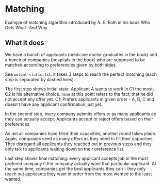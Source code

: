 # Matching

Example of matching algorithm introduced by A. E. Roth in his book Who Gets What‑‑And Why.

## What it does

We have a bunch of applicants (medicine doctor graduates in the book) and a bunch of companies (hospitals in the book) who are supposed to be matched according to preferencies given by both sides.

See ```output-static.txt```: it takes 3 steps to reach the perfect matching (each step is separated by dashed lines).

The first step shows initial state: Applicant A wants to work in C1 the most, C2 is his alternative choice. ```none``` at this point refers to the fact, that he did not accept any offer yet. C1: Prefers applicants in given order - A, B, C and doesn't have any applicant confirmation just yet.

In the second step, every company submits offers to as many applicants as they can actually accept. Applicants accept or reject offers based on their preferences.

As not all companies have filled their capacities, another round takes place. Again, companies send as many offers as they need to fill their capacities. They disregard all applicants they reached out in previous steps and they only talk to applicants waiting down on their preference list.     

Last step shows final matching: every applicant accepts job in the most prefered company if the company actually want that particular applicant. At the same time, companies get the best applicants they can - they only reach out applicants they want in order from the most wanted to the least wanted. 
